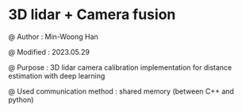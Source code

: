 # 3D lidar + Camera fusion

@ Author : Min-Woong Han

@ Modified : 2023.05.29

@ Purpose : 3D lidar camera calibration implementation for distance estimation with deep learning

@ Used communication method : shared memory (between C++ and python)

